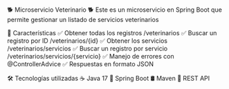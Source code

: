 🐕 Microservicio Veterinario 🐕
Este es un microservicio en Spring Boot que permite gestionar un listado de servicios veterinarios

🚀 Características
✅ Obtener todas los registros /veterinarios
✅ Buscar un registro por ID /veterinarios/{id}
✅ Obtener los servicios /veterinarios/servicios
✅ Buscar un registro por servicio /veterinarios/servicios/{servicio}
✅ Manejo de errores con @ControllerAdvice
✅ Respuestas en formato JSON

🛠️ Tecnologías utilizadas
☕ Java 17
🌱 Spring Boot
🛢️ Maven
📡 REST API
